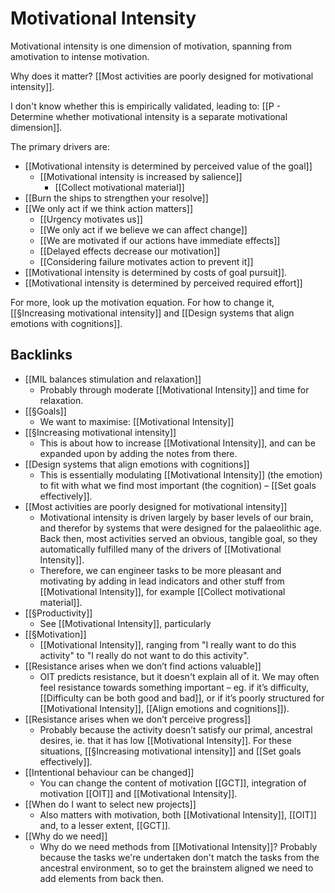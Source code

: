# Motivational Intensity
Motivational intensity is one dimension of motivation, spanning from amotivation to intense motivation.

Why does it matter? [[Most activities are poorly designed for motivational intensity]].

I don't know whether this is empirically validated, leading to:
[[P - Determine whether motivational intensity is a separate motivational dimension]].

The primary drivers are:
* [[Motivational intensity is determined by perceived value of the goal]]
	* [[Motivational intensity is increased by salience]]
		* [[Collect motivational material]]
* [[Burn the ships to strengthen your resolve]]
* [[We only act if we think action matters]]
	* [[Urgency motivates us]]
	* [[We only act if we believe we can affect change]]
	* [[We are motivated if our actions have immediate effects]]
	* [[Delayed effects decrease our motivation]]
	* [[Considering failure motivates action to prevent it]]
* [[Motivational intensity is determined by costs of goal pursuit]].
* [[Motivational intensity is determined by perceived required effort]]

For more, look up the motivation equation. For how to change it, [[§Increasing motivational intensity]] and [[Design systems that align emotions with cognitions]]. 

## Backlinks
* [[MIL balances stimulation and relaxation]]
	* Probably through moderate  [[Motivational Intensity]] and time for relaxation. 
* [[§Goals]]
	* We want to maximise: [[Motivational Intensity]]
* [[§Increasing motivational intensity]]
	* This is about how to increase [[Motivational Intensity]], and can be expanded upon by adding the notes from there. 
* [[Design systems that align emotions with cognitions]]
	* This is essentially modulating [[Motivational Intensity]] (the emotion) to fit with what we find most important (the cognition) – [[Set goals effectively]].
* [[Most activities are poorly designed for motivational intensity]]
	* Motivational intensity is driven largely by baser levels of our brain, and therefor by systems that were designed for the palaeolithic age. Back then, most activities served an obvious, tangible goal, so they automatically fulfilled many of the drivers of [[Motivational Intensity]]. 
	* Therefore, we can engineer tasks to be more pleasant and motivating by adding in lead indicators and other stuff from [[Motivational Intensity]], for example [[Collect motivational material]].
* [[§Productivity]]
	* See [[Motivational Intensity]], particularly
* [[§Motivation]]
	* [[Motivational Intensity]], ranging from "I really want to do this activity" to "I really do not want to do this activity".
* [[Resistance arises when we don’t find actions valuable]]
	* OIT predicts resistance, but it doesn't explain all of it. We may often feel resistance towards something important – eg. if it’s difficulty, [[Difficulty can be both good and bad]], or if it’s poorly structured for [[Motivational Intensity]], [[Align emotions and cognitions]]).
* [[Resistance arises when we don’t perceive progress]]
	* Probably because the activity doesn’t satisfy our primal, ancestral desires, ie. that it has low [[Motivational Intensity]]. For these situations, [[§Increasing motivational intensity]] and [[Set goals effectively]].
* [[Intentional behaviour can be changed]]
	* You can change the content of motivation [[GCT]], integration of motivation [[OIT]] and [[Motivational Intensity]].
* [[When do I want to select new projects]]
	* Also matters with motivation, both [[Motivational Intensity]], [[OIT]] and, to a lesser extent, [[GCT]].
* [[Why do we need]]
	* Why do we need methods from [[Motivational Intensity]]? Probably because the tasks we're undertaken don't match the tasks from the ancestral environment, so to get the brainstem aligned we need to add elements from back then.

<!-- {BearID:893E178C-C240-478F-B3D0-C242233A2F21-2039-000005068AF9EE46} -->
